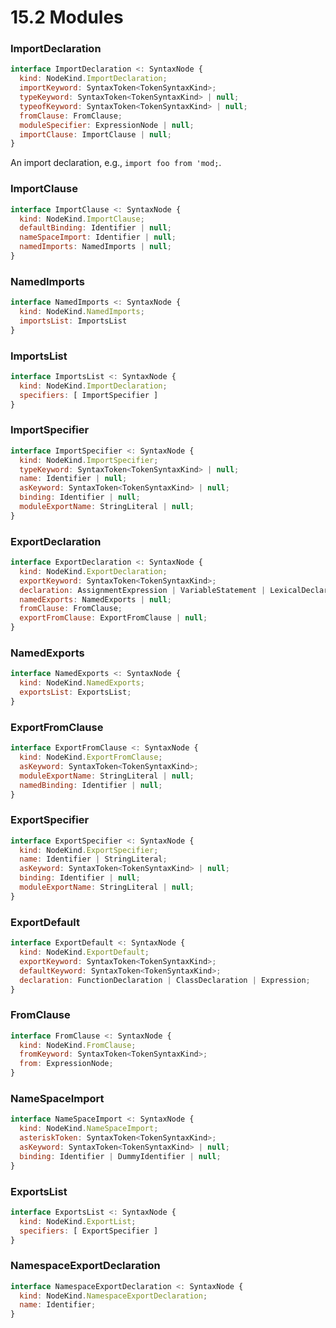 # 15.2 Modules

### ImportDeclaration

```js
interface ImportDeclaration <: SyntaxNode {
  kind: NodeKind.ImportDeclaration;
  importKeyword: SyntaxToken<TokenSyntaxKind>;
  typeKeyword: SyntaxToken<TokenSyntaxKind> | null;
  typeofKeyword: SyntaxToken<TokenSyntaxKind> | null;
  fromClause: FromClause;
  moduleSpecifier: ExpressionNode | null;
  importClause: ImportClause | null;
}
```
An import declaration, e.g., `import foo from 'mod;`.

### ImportClause

```js
interface ImportClause <: SyntaxNode {
  kind: NodeKind.ImportClause;
  defaultBinding: Identifier | null;
  nameSpaceImport: Identifier | null;
  namedImports: NamedImports | null;
}
```

### NamedImports

```js
interface NamedImports <: SyntaxNode {
  kind: NodeKind.NamedImports;
  importsList: ImportsList
}
```

### ImportsList

```js
interface ImportsList <: SyntaxNode {
  kind: NodeKind.ImportDeclaration;
  specifiers: [ ImportSpecifier ]
}
```

### ImportSpecifier

```js
interface ImportSpecifier <: SyntaxNode {
  kind: NodeKind.ImportSpecifier;
  typeKeyword: SyntaxToken<TokenSyntaxKind> | null;
  name: Identifier | null;
  asKeyword: SyntaxToken<TokenSyntaxKind> | null;
  binding: Identifier | null;
  moduleExportName: StringLiteral | null;
}
```

### ExportDeclaration

```js
interface ExportDeclaration <: SyntaxNode {
  kind: NodeKind.ExportDeclaration;
  exportKeyword: SyntaxToken<TokenSyntaxKind>;
  declaration: AssignmentExpression | VariableStatement | LexicalDeclaration | FunctionDeclaration | ClassDeclaration | null;
  namedExports: NamedExports | null;
  fromClause: FromClause;
  exportFromClause: ExportFromClause | null;
}
```

### NamedExports

```js
interface NamedExports <: SyntaxNode {
  kind: NodeKind.NamedExports;
  exportsList: ExportsList;
}
```

### ExportFromClause

```js
interface ExportFromClause <: SyntaxNode {
  kind: NodeKind.ExportFromClause;
  asKeyword: SyntaxToken<TokenSyntaxKind>;
  moduleExportName: StringLiteral | null;
  namedBinding: Identifier | null;
}
```

  ### ExportSpecifier

```js
interface ExportSpecifier <: SyntaxNode {
  kind: NodeKind.ExportSpecifier;
  name: Identifier | StringLiteral;
  asKeyword: SyntaxToken<TokenSyntaxKind> | null;
  binding: Identifier | null;
  moduleExportName: StringLiteral | null;
}
```

### ExportDefault

```js
interface ExportDefault <: SyntaxNode {
  kind: NodeKind.ExportDefault;
  exportKeyword: SyntaxToken<TokenSyntaxKind>;
  defaultKeyword: SyntaxToken<TokenSyntaxKind>;
  declaration: FunctionDeclaration | ClassDeclaration | Expression;
}
```

### FromClause

```js
interface FromClause <: SyntaxNode {
  kind: NodeKind.FromClause;
  fromKeyword: SyntaxToken<TokenSyntaxKind>;
  from: ExpressionNode;
}
```

### NameSpaceImport

```js
interface NameSpaceImport <: SyntaxNode {
  kind: NodeKind.NameSpaceImport;
  asteriskToken: SyntaxToken<TokenSyntaxKind>;
  asKeyword: SyntaxToken<TokenSyntaxKind> | null;
  binding: Identifier | DummyIdentifier | null;
}
```

### ExportsList

```js
interface ExportsList <: SyntaxNode {
  kind: NodeKind.ExportList;
  specifiers: [ ExportSpecifier ]
}
```

### NamespaceExportDeclaration

```js
interface NamespaceExportDeclaration <: SyntaxNode {
  kind: NodeKind.NamespaceExportDeclaration;
  name: Identifier;
}
```
